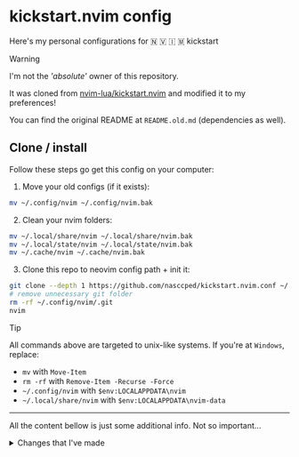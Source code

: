 # kickstart.nvim config

Here's my personal configurations for 🇳 🇻 🇮 🇲 kickstart

> [!warning]
>
> I'm not the _'absolute'_ owner of this repository.
>
> It was cloned from [nvim-lua/kickstart.nvim] and modified it to my
> preferences!
>
> You can find the original README at `README.old.md` (dependencies
> as well).

[nvim-lua/kickstart.nvim]: https://github.com/nvim-lua/kickstart.nvim

## Clone / install

Follow these steps go get this config on your computer:

1. Move your old configs (if it exists):

```sh
mv ~/.config/nvim ~/.config/nvim.bak
```

2. Clean your nvim folders:

```sh
mv ~/.local/share/nvim ~/.local/share/nvim.bak
mv ~/.local/state/nvim ~/.local/state/nvim.bak
mv ~/.cache/nvim ~/.cache/nvim.bak
```

3. Clone this repo to neovim config path + init it:

```sh
git clone --depth 1 https://github.com/nasccped/kickstart.nvim.conf ~/.config/nvim
# remove unnecessary git folder
rm -rf ~/.config/nvim/.git
nvim
```

> [!TIP]
>
> All commands above are targeted to unix-like systems. If you're at
> `Windows`, replace:
>
> - `mv` with `Move-Item`
> - `rm -rf` with `Remove-Item -Recurse -Force`
> - `~/.config/nvim` with `$env:LOCALAPPDATA\nvim`
> - `~/.local/share/nvim` with `$env:LOCALAPPDATA\nvim-data`
>
> ---
>
> All the content bellow is just some additional info. Not so
> important...

<details> <summary> Changes that I've made </summary>

## Colors

### Default color

I've set **catpuccin-mocha** as my default colorscheme:

```lua
-- file path: lua/custom/configs/globals.lua
local function set_colorscheme()
  vim.cmd 'colorscheme catppuccin-mocha'
end

set_colorscheme()
```

You can disable it by removing this line the function call or
replacing the `catppuccin-mocha` by other one.

### Color override

I've also changed some catppuccin default colors to fit my
preferences. Here's the sample:

```lua
-- file path: lua/custom/plugins/colorscheme/catppuccin.lua
return {
  'catppuccin/nvim',
  name = 'catppuccin',
  priority = 1000,
  opts = {
    -- override here:
    color_overrides = {
      mocha = {
        base = '#000000',
        mantle = '#000000',
        crust = '#000000',
      },
    },
  },
}
```

The code above will fetch the catppuccin plugin + override the mocha
background to black. You can remove these lines if you don't want it.

## Keymaps

> NOTE: You can change any of these mappings at
> `lua/custom/configs/keymaps.lua`.

### Insert mode

- `<Tab>` (blink.cmp suggestion): go to the next completion
- `<S-Tab>` (`Shift` + `Tab` | blink.cmp suggestion): go to the previous
  completion

### Normal mode

- `<leader>` (space)
    - `n`: use the `N` letter to call _new_ related actions
        - `s`: create a new shell in the current buffer
        - `t`: create a new tab
    - `c`: use the `C` letter to call _close_ related actions
        - `b`: close the current buffer without closing the tab too
        - `t`: close the current tab

- `<Tab>`: move to the next tab
- `<S-Tab>`(Shift-Tab): move to the previous tab

</details>

